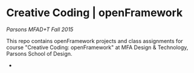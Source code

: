 # Creative Coding | openFramework
*Parsons MFAD+T Fall 2015*

This repo contains openFramework projects and class assignments for course "Creative Coding: openFramework" at MFA Design & Technology, Parsons School of Design.

-


